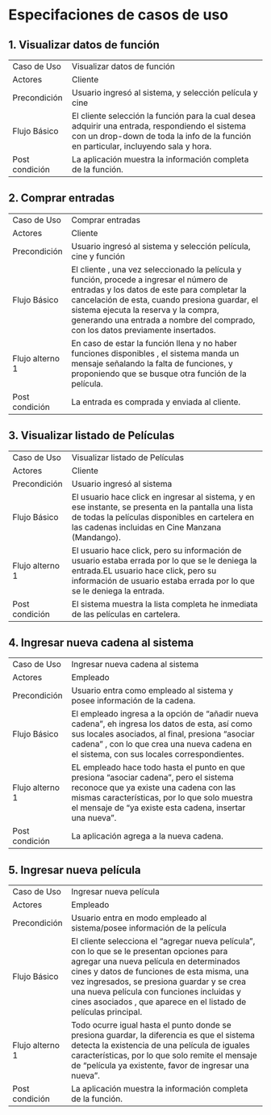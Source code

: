 # Especifaciones de casos de uso

## 1. Visualizar datos de función

<table>
  <tr>
    <td>Caso de Uso</td>
    <td>Visualizar datos de función</td>
  </tr>
  <tr>
    <td>Actores</td>
    <td>Cliente</td>
  </tr>
  <tr>
    <td>Precondición</td>
    <td>Usuario ingresó al sistema, y selección película y cine </td>
  </tr>
  <tr>
    <td>Flujo Básico</td>
    <td>El cliente selección la función para la cual desea adquirir una entrada, respondiendo el sistema con un drop-down de toda la info de la función en particular, incluyendo sala y hora.</td>
  </tr>
  <tr>
    <td>Post condición</td>
    <td>La aplicación muestra la información completa de la función.</td>
  </tr>
</table>

## 2. Comprar entradas

<table>
  <tr>
    <td>Caso de Uso</td>
    <td>Comprar entradas</td>
  </tr>
  <tr>
    <td>Actores</td>
    <td>Cliente</td>
  </tr>
  <tr>
    <td>Precondición</td>
    <td>Usuario ingresó al sistema y selección película, cine y función</td>
  </tr>
  <tr>
    <td>Flujo Básico</td>
    <td>El cliente , una vez seleccionado la película y función, procede a ingresar el número de entradas y los datos de este para completar la cancelación de esta, cuando presiona guardar, el sistema ejecuta la reserva y la compra, generando una entrada a nombre del comprado, con los datos previamente insertados.</td>
  </tr>
  <tr>
    <td>Flujo alterno 1</td>
    <td>En caso de estar la función llena y no haber funciones disponibles , el sistema manda un mensaje señalando la falta de funciones, y proponiendo que se busque otra función de la película.</td>
  </tr>
  <tr>
    <td>Post condición</td>
    <td>La entrada es comprada y enviada al cliente.</td>
  </tr>
</table>


## 3. Visualizar listado de Películas

<table>
  <tr>
    <td>Caso de Uso</td>
    <td>Visualizar listado de Películas</td>
  </tr>
  <tr>
    <td>Actores</td>
    <td>Cliente</td>
  </tr>
  <tr>
    <td>Precondición</td>
    <td>Usuario ingresó al sistema</td>
  </tr>
  <tr>
    <td>Flujo Básico</td>
    <td>El usuario hace click en ingresar al sistema, y en ese instante, se presenta en la pantalla una lista de todas la películas disponibles en cartelera en las cadenas incluidas en Cine Manzana (Mandango).</td>
  </tr>
  <tr>
    <td>Flujo alterno 1</td>
    <td>El usuario hace click, pero su información de usuario estaba errada por lo que se le deniega la entrada.EL usuario hace click, pero su información de usuario estaba errada por lo que se le deniega la entrada.</td>
  </tr>
  <tr>
    <td>Post condición</td>
    <td>El sistema muestra la lista completa he inmediata de las películas en cartelera.</td>
  </tr>
</table>

## 4. Ingresar nueva cadena al sistema

<table>
  <tr>
    <td>Caso de Uso</td>
    <td>Ingresar nueva cadena al sistema</td>
  </tr>
  <tr>
    <td>Actores</td>
    <td>Empleado</td>
  </tr>
  <tr>
    <td>Precondición</td>
    <td>Usuario entra como empleado al sistema y posee información de la cadena.</td>
  </tr>
  <tr>
    <td>Flujo Básico</td>
    <td>El empleado ingresa a la opción de “añadir nueva cadena”, eh ingresa los datos de esta, así como sus locales asociados, al final, presiona “asociar cadena” , con lo que crea una nueva cadena en el sistema, con sus locales correspondientes.</td>
  </tr>
  <tr>
    <td>Flujo alterno 1</td>
    <td>EL empleado hace todo hasta el punto en que presiona “asociar cadena”, pero el sistema reconoce que ya existe una cadena con las mismas características, por lo que solo muestra el mensaje de “ya existe esta cadena, insertar una nueva”.</td>
  </tr>
  <tr>
    <td>Post condición</td>
    <td>La aplicación agrega a la nueva cadena.</td>
  </tr>
</table>

## 5. Ingresar nueva película

<table>
  <tr>
    <td>Caso de Uso</td>
    <td>Ingresar nueva película</td>
  </tr>
  <tr>
    <td>Actores</td>
    <td>Empleado</td>
  </tr>
  <tr>
    <td>Precondición</td>
    <td>Usuario entra en modo empleado al sistema/posee información de la película</td>
  </tr>
  <tr>
    <td>Flujo Básico</td>
    <td>El cliente selecciona el “agregar nueva película”, con lo que se le presentan opciones para agregar una nueva película en determinados cines y datos de funciones de esta misma, una vez ingresados, se presiona guardar y se crea una nueva película con funciones incluidas y cines asociados , que aparece en el listado de películas principal.</td>
  </tr>
  <tr>
    <td>Flujo alterno 1</td>
    <td>Todo ocurre igual hasta el punto donde se presiona guardar, la diferencia es que el sistema detecta la existencia de una película de iguales características, por lo que solo remite el mensaje de “película ya existente, favor de ingresar una nueva”.</td>
  </tr>
  <tr>
    <td>Post condición</td>
    <td>La aplicación muestra la información completa de la función.</td>
  </tr>
</table>


